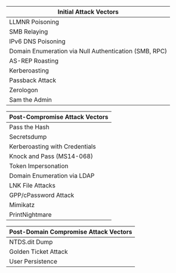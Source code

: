 
| Initial Attack Vectors                                |
| ----------------------------------------------------- |
| LLMNR Poisoning                                       |
| SMB Relaying                                          |
| IPv6 DNS Poisoning                                    |
| Domain Enumeration via Null Authentication (SMB, RPC) |
| AS-REP Roasting                                       |
| Kerberoasting                                         |
| Passback Attack                                       |
| Zerologon                                             |
| Sam the Admin                                         |

| Post-Compromise Attack Vectors |
| ------------------------------ |
| Pass the Hash                  |
| Secretsdump                    |
| Kerberoasting with Credentials |
| Knock and Pass (MS14-068)      |
| Token Impersonation            |
| Domain Enumeration via LDAP    |
| LNK File Attacks               |
| GPP/cPassword Attack           |
| Mimikatz                       |
| PrintNightmare                 |

| Post-Domain Compromise Attack Vectors |
| ------------------------------------- |
| NTDS.dit Dump                         |
| Golden Ticket Attack                  |
| User Persistence                      |